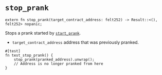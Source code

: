 # `stop_prank`

```cairo
extern fn stop_prank(target_contract_address: felt252) -> Result::<(), felt252> nopanic;
```

Stops a prank started by [`start_prank`](./start_prank.md).

- `target_contract_address` address that was previously pranked.

```cairo title="Example"
#[test]
fn test_stop_prank() {
    stop_prank(pranked_address).unwrap();
    // Address is no longer pranked from here
}
```
